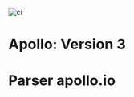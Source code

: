 ![ci](https://github.com/yargs/yargs-parser/workflows/ci/badge.svg)
# Apollo: Version 3
# Parser apollo.io
